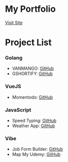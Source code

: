 # My Portfolio

[Visit Site](https://harshitrajsinha.github.io/portfolio/)

# Project List

### Golang

- VANMANGO: [GitHub](https://github.com/harshitrajsinha/goclient-vanmango)
- GSHORTIFY: [GitHub](https://github.com/harshitrajsinha/go-url-shortener)

### VueJS

- Momentodo: [GitHub](https://github.com/harshitrajsinha/todo-vue)

### JavaScript

- Speed Typing: [GitHub](https://github.com/harshitrajsinha/speed-typing)
- Weather App: [GitHub](https://github.com/harshitrajsinha/weather-app)

### Vibe

- Job Form Builder: [GitHub](https://github.com/harshitrajsinha/job-form-builder)
- Map My Udemy: [GitHub](https://github.com/harshitrajsinha/map-my-udemy)
